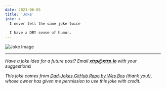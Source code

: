 ```yaml
---
date: 2021-06-05
title: 'Joke'
joke: >
  I never tell the same joke twice
  
  I have a DRY sense of humor.
---
```


![Joke Image](https://private.xtrp.io/projects/DailyDeveloperJokes/public_image_server/images/5e1258c78158d.png)

---
*Have a joke idea for a future post? Email **[xtrp@xtrp.io](mailto:xtrp@xtrp.io)** with your suggestions!*

*This joke comes from [Dad-Jokes GitHub Repo by Wes Bos](https://github.com/wesbos/dad-jokes) (thank you!), whose owner has given me permission to use this joke with credit.*

<!-- 
Joke text:
I never tell the same joke twice

I have a DRY sense of humor.
 -->

